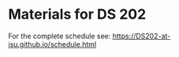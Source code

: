 # Materials for DS 202

For the complete schedule see: https://DS202-at-isu.github.io/schedule.html
